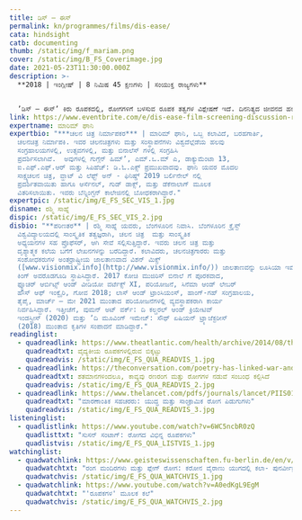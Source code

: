 ```yaml
---
title: ಡಿಸ್‌ – ಈಸ್
permalink: kn/programmes/films/dis-ease/
cata: hindsight
catb: documenting
thumb: /static/img/f_mariam.png
cover: /static/img/B_FS_Coverimage.jpg
date: 2021-05-23T11:30:00.000Z
description: >-
  **2018 | ಇಂಗ್ಲೀಷ್ | 8 ನಿಮಿಷ 45 ಕ್ಷಣಗಳು | ಸಂಯುಕ್ತ ರಾಜ್ಯಗಳು** 


  ʼಡಿಸ್‌ – ಈಸ್ʼ ಕಿರು ರೂಪಕದಲ್ಲಿ, ರೋಗಗಳಿಗೆ ಬಳಸುವ ರೂಪಕ ತತ್ವಗಳ ವಿಶ್ಲೇಷಣೆ ಇದೆ. ದಿನನಿತ್ಯದ ಜೀವನದ ಹಲವು ಸಂದರ್ಭಗಳಿಗೆ ಅನ್ವಯಿಸುವಂತೆ, ರೋಗ-ರೂಪಕಗಳ ಪ್ರಯೋಗ, ವಿಶೇಷವಾಗಿ, ರೋಗವನ್ನು ರಣರಂಗಕ್ಕೆ ಹೋಲಿಸುವ ಪರಿಪಾಠ ಇದೆ. 'ರೋಗದ ವಿರುದ್ದ ಹೋರಾಟ' ಎಂಬುದು ಸರ್ವೇ ಸಾಮಾನ್ಯವಾದ ಉಕ್ತಿಯಾಗಿದೆ. ಸಾರ್ವಜನಿಕ ಆರೋಗ್ಯದ ಪ್ರಶ್ನೆ ಉದ್ಭವಿಸಿದಾಗ, ಸಾರ್ವಜನಿಕರಿಗೆ ಹಾಗೂ ರೋಗಿಗಳಿಗೆ ನೀಡುವ ಪರಿಭಾಷೆ, ಸೈನಿಕ ಮನೋಭಾವದ ರಾಷ್ಟ್ರೀಯ ಸುರಕ್ಷತೆಯ ಪರಿಕಲ್ಪನೆಯನ್ನು ಬಿಂಬಿಸುತ್ತದೆ, ಪ್ರಸಕ್ತ ಸಾಂಕ್ರಾಮಿಕ ರೋಗ ಪಿಡುಗುಗಳಂತೆಯೇ, ಭವಿಷ್ಯದ ಪಿಡುಗುಗಳಿಗೂ ಪ್ರತಿಕ್ರಿಯೆ ವ್ಯಕ್ತವಾಗುತ್ತದೆ. ಈ ಕಿರುಚಿತ್ರದಲ್ಲಿ, ಈ ಎಲ್ಲ ವಿಷಯಗಳ ವಿಮರ್ಶೆ ಇದೆ.
link: https://www.eventbrite.com/e/dis-ease-film-screening-discussion-registration-148914704891?aff=erelexpmlt
expertname: ಮಾರಿಮ್‌ ಘಾನಿ
expertbio: "***ಚಲನ ಚಿತ್ರ ನಿರ್ಮಾಪಕರ*** | ಮಾರಿಮ್‌ ಘಾನಿ, ಒಬ್ಬ ಕಲಾವಿದೆ, ಬರಹಗಾರ್ತಿ,
  ಚಲನಚಿತ್ರ ನಿರ್ಮಾಪಕಿ. ಇವರ ಚಲನಚಿತ್ರಗಳು ಮತ್ತು ಸಂಸ್ಥಾಪನೆಗಳು ವಿಶ್ವದೆಲ್ಲೆಡೆಯ ಹಲವು
  ಸಂಗ್ರಹಾಲಯಗಳಲ್ಲಿ, ಉತ್ಸವಗಳಲ್ಲಿ, ಮತ್ತು ಬಿನಾಲೆಸ್ ಗಳಲ್ಲಿ ಸಂಗ್ರಹಿಸಿ
  ಪ್ರದರ್ಶಿಸಲಾಗಿವೆ.  ಅವುಗಳಲ್ಲಿ ಗುಗ್ಗೆನ್‌ ಹಿಮ್‌ʼ, ಎಮ್‌.ಒ.ಮ್‌ ಎ, ಡಾಕ್ಯುಮೆಂಟಾ 13,
  ಐ.ಎಫ್.ಎಫ್.ಆರ್‌ ಮತ್ತು ಸಿಪಿಹೆಚ್:‌ ಡಿ.ಓ.ಎಕ್ಸ್ ಪ್ರಮುಖವಾದವು. ಘಾನಿ ಯವರ ಮೊದಲ
  ಸಾಕ್ಷ್ಯಚಲನ ಚಿತ್ರ, ವ್ಹಾಟ್‌ ವಿ ಲೆಫ್ಟ್‌ ಅನ್‌ - ಫಿನಿಷ್ಡ್‌ 2019 ಬರ್ಲಿನೇಲ್‌ ನಲ್ಲಿ
  ಪ್ರದರ್ಶಿತವಾಯಿತು ಹಾಗೂ ಆರ್ಸೆನಲ್‌, ಗುಡ್‌ ಡಾಕ್ಸ್‌, ಮತ್ತು ಡೆಕೆನಾಲಾಗ್‌ ಮೂಲಕ
  ವಿತರಿಸಲಾಯಿತು. ಇವರು ಬೆನ್ನಿಂಗ್ಟನ್‌ ಕಾಲೇಜಿನಲ್ಲಿ ಬೋಧಕರಾಗಿದ್ದಾರೆ."
expertpic: /static/img/E_FS_SEC_VIS_1.jpg
disname: ರಶ್ಮಿ ಸಾಹ್ನೆ
dispic: /static/img/E_FS_SEC_VIS_2.jpg
disbio: "**ಪರಿಣತರ** | ರಶ್ಮಿ ಸಾಹ್ನೆ ಯವರು, ಬೆಂಗಳೂರಿನ ನಿವಾಸಿ. ಬೆಂಗಳೂರಿನ ಕ್ರೈಸ್ಟ್‌
  ವಿಶ್ವವಿದ್ಯಾಲಯದಲ್ಲಿ ಸಾಂಸ್ಕೃತಿಕ ತತ್ವಜ್ಞರಾಗಿ, ಚಲನ ಚಿತ್ರ  ಮತ್ತು ಸಾಂಸ್ಕೃತಿಕ
  ಅಧ್ಯಯನಗಳ ಸಹ ಪ್ರೊಫೆಸರ್,‌ ಆಗಿ ಸೇವೆ ಸಲ್ಲಿಸುತ್ತಿದ್ದಾರೆ. ಇವರು ಚಲನ ಚಿತ್ರ ಮತ್ತು
  ದೃಶ್ಯಾತ್ಮಕ ಕಲೆಯ ಬಗೆಗೆ ಲೇಖನಗಳನ್ನು ಬರೆದಿದ್ದಾರೆ. ಕಲಾವಿದರು, ಚಲನಚಿತ್ರಗಾರರು ಮತ್ತು
  ಸಂಶೋಧಕರುಗಳ ಅಂತರ್ರಾಷ್ಟ್ರೀಯ ಜಾಲತಾಣವಾದ ವಿಶನ್ ಮಿಕ್ಸ್‌
  ([www.visionmix.info](http://www.visionmix.info/)) ಜಾಲತಾಣವನ್ನು ಲೂಸಿಯಾ ಇಮೇಜ್‌
  ಕಿಂಗ್‌ ಅವರೊಡಗೂಡಿ ಸ್ಥಾಪಿಸಿದ್ದಾರೆ. 2017 ಕೋಚಿ ಮುಜಿರಿಸ್‌ ಬಿನಾಲೆ‌ ಗೆ ಪೂರಕವಾದ,
  ಫ್ಯೂಚರ್‌ ಆರ್ಬಿಟ್ಸ್‌ ಆಂಡ್‌ ವೀಡಿಯೋ ವರ್ಟೆಕ್ಸ್‌ XI, ಪರಿಯೋಜನೆ, ಸಿನೆಮಾ ಆಂಡ್‌ ಲೇಬರ್‌
  ಹೌಸ್‌ ಆಫ್‌ ಇಂಕ್ವೈರಿ, ಗೋವ 2018; ಲಾಸ್‌ ಆಂಡ್‌ ಟ್ರಾಂಸಿಯಂಸ್‌, ಹಾಂಗ್-ಗಹ್‌ ಸಂಗ್ರಹಾಲಯ,
  ತೈಪೈ, ಮಾರ್ಚ್‌ – ಮೇ 2021 ಮುಂತಾದ ಪರಿಯೋಜನೆಗಳಲ್ಲಿ ವ್ಯವಸ್ಥಾಪಕರಾಗಿ ಕಾರ್ಯ
  ನಿರ್ವಹಿಸಿದ್ದಾರೆ. ಇತ್ತೀಚೆಗೆ, ವುಮನ್‌ ಅಟ್‌ ವರ್ಕ್‌: ದಿ ಕಲ್ಚರಲ್‌ ಆಂಡ್‌ ಕ್ರಿಯೇಟಿವ್‌
  ಇಂಡಸ್ಟ್ರೀಸ್‌ (2020) ಮತ್ತು ʼದಿ ಮೂವಿಂಗ್‌ ಇಮೇಜ್‌: ಸೌಥ್‌ ಏಷಿಯನ್‌ ಟ್ರ್ಯಾಜೆಕ್ಟರೀಸ್‌
  (2018) ಮುಂತಾದ ಕೃತಿಗಳ ಸಂಪಾದನೆ ಮಾಡಿದ್ದಾರೆ."
readinglist:
  - quadreadlink: https://www.theatlantic.com/health/archive/2014/08/the-trouble-with-medicines-metaphors/374982/
    quadreadtxt: ವೈದ್ಯಕೀಯ ರೂಪಕಗಳಲ್ಲಿರುವ ಬಿಕ್ಕಟ್ಟು
    quadreadvis: /static/img/E_FS_QUA_READVIS_1.jpg
  - quadreadlink: https://theconversation.com/poetry-has-linked-war-and-disease-for-centuries-136141
    quadreadtxt: ಶತಮಾನಗಳಿಂದಲೂ, ಕಾವ್ಯವು ರಣರಂಗ ಮತ್ತು ರೋಗಗಳ ನಡುವೆ ಸಂಬಂಧ ಕಲ್ಪಿಸಿದೆ
    quadreadvis: /static/img/E_FS_QUA_READVIS_2.jpg
  - quadreadlink: https://www.thelancet.com/pdfs/journals/lancet/PIIS0140-6736(02)11807-1.pdf
    quadreadtxt: "ಮಾರಣಾಂತಿಕ ಸಹಚರರು: ಯುದ್ಧ ಮತ್ತು ಸಾಂಕ್ರಾಮಿಕ ರೋಗ ಪಿಡುಗುಗಳು"
    quadreadvis: /static/img/E_FS_QUA_READVIS_3.jpg
listeninglist:
  - quadlistlink: https://www.youtube.com/watch?v=6WC5ncbR0zQ
    quadlisttxt: "ಸುಸನ್‌ ಸಂಟಾಗ್‌: ರೋಗದ ವಿಭಿನ್ನ ರೂಪಕಗಳು"
    quadlistvis: /static/img/E_FS_QUA_LISTVIS_1.jpg
watchinglist:
  - quadwatchlink: https://www.geisteswissenschaften.fu-berlin.de/en/v/interweaving-performance-cultures/online-projects/Theater-and-the-Coronavirus/Episode-4/index.html
    quadwatchtxt: "ರಂಗ ಮಂದಿರಗಳು ಮತ್ತು ಪ್ಲೇಗ್ ರೋಗ: ಕರೋನ ವೈರಾಣು ಯುಗದಲ್ಲಿ ಕಲಾ- ಪುನರ್ವೀಕ್ಷಣೆ"
    quadwatchvis: /static/img/E_FS_QUA_WATCHVIS_1.jpg
  - quadwatchlink: https://www.youtube.com/watch?v=A0edKgL9EgM
    quadwatchtxt: "'ರೂಪಕಗಳ' ಮೂಲಕ ಕಲೆ"
    quadwatchvis: /static/img/E_FS_QUA_WATCHVIS_2.jpg
---
```

